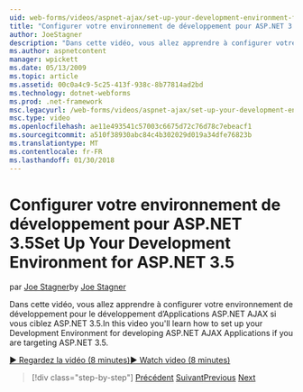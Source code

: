 ```yaml
---
uid: web-forms/videos/aspnet-ajax/set-up-your-development-environment-for-aspnet-35
title: "Configurer votre environnement de développement pour ASP.NET 3.5 | Documents Microsoft"
author: JoeStagner
description: "Dans cette vidéo, vous allez apprendre à configurer votre environnement de développement pour le développement d’Applications ASP.NET AJAX si vous ciblez ASP.NET 3.5."
ms.author: aspnetcontent
manager: wpickett
ms.date: 05/13/2009
ms.topic: article
ms.assetid: 00c0a4c9-5c25-413f-938c-8b77814ad2bd
ms.technology: dotnet-webforms
ms.prod: .net-framework
msc.legacyurl: /web-forms/videos/aspnet-ajax/set-up-your-development-environment-for-aspnet-35
msc.type: video
ms.openlocfilehash: ae11e493541c57003c6675d72c76d78c7ebeacf1
ms.sourcegitcommit: a510f38930abc84c4b302029d019a34dfe76823b
ms.translationtype: MT
ms.contentlocale: fr-FR
ms.lasthandoff: 01/30/2018
---
```

<a name="set-up-your-development-environment-for-aspnet-35"></a><span data-ttu-id="ce1e5-103">Configurer votre environnement de développement pour ASP.NET 3.5</span><span class="sxs-lookup"><span data-stu-id="ce1e5-103">Set Up Your Development Environment for ASP.NET 3.5</span></span>
====================
<span data-ttu-id="ce1e5-104">par [Joe Stagner](https://github.com/JoeStagner)</span><span class="sxs-lookup"><span data-stu-id="ce1e5-104">by [Joe Stagner](https://github.com/JoeStagner)</span></span>

<span data-ttu-id="ce1e5-105">Dans cette vidéo, vous allez apprendre à configurer votre environnement de développement pour le développement d’Applications ASP.NET AJAX si vous ciblez ASP.NET 3.5.</span><span class="sxs-lookup"><span data-stu-id="ce1e5-105">In this video you'll learn how to set up your Development Environment for developing ASP.NET AJAX Applications if you are targeting ASP.NET 3.5.</span></span>

[<span data-ttu-id="ce1e5-106">&#9654; Regardez la vidéo (8 minutes)</span><span class="sxs-lookup"><span data-stu-id="ce1e5-106">&#9654; Watch video (8 minutes)</span></span>](https://channel9.msdn.com/Blogs/ASP-NET-Site-Videos/set-up-your-development-environment-for-aspnet-35)

>[!div class="step-by-step"]
<span data-ttu-id="ce1e5-107">[Précédent](how-to-dynamically-add-controls-to-a-web-page.md)
[Suivant](set-up-your-development-environment-for-aspnet-20.md)</span><span class="sxs-lookup"><span data-stu-id="ce1e5-107">[Previous](how-to-dynamically-add-controls-to-a-web-page.md)
[Next](set-up-your-development-environment-for-aspnet-20.md)</span></span>
